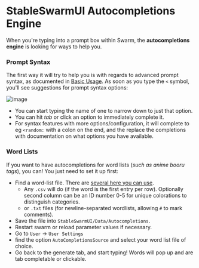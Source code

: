 # StableSwarmUI Autocompletions Engine

When you're typing into a prompt box within Swarm, the **autocompletions engine** is looking for ways to help you.

### Prompt Syntax

The first way it will try to help you is with regards to advanced prompt syntax, as documented in [Basic Usage](/docs/Basic%20Usage.md). As soon as you type the `<` symbol, you'll see suggestions for prompt syntax options:

![image](/docs/images/autocompletions.png)

- You can start typing the name of one to narrow down to just that option.
- You can hit *tab* or click an option to immediately complete it.
- For syntax features with more options/configuration, it will complete to eg `<random:` with a colon on the end, and the replace the completions with documentation on what options you have available.

### Word Lists

If you want to have autocompletions for word lists (*such as anime booru tags*), you can! You just need to set it up first:

- Find a word-list file. There are [several here you can use](https://github.com/DominikDoom/a1111-sd-webui-tagcomplete/tree/main/tags).
    - Any `.csv` will do (if the word is the first entry per row). Optionally second column can be an ID number 0-5 for unique colorations to distinguish categories.
    - or `.txt` files (for newline-separated wordlists, allowing `#` to mark comments).
- Save the file into `StableSwarmUI/Data/Autocompletions`.
- Restart swarm or reload parameter values if necessary.
- Go to `User` -> `User Settings`
- find the option `AutoCompletionsSource` and select your word list file of choice.
- Go back to the generate tab, and start typing! Words will pop up and are tab completable or clickable.
